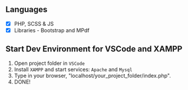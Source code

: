 ## Languages

- [x] PHP, SCSS & JS
- [x] Libraries - Bootstrap and MPdf

## Start Dev Environment for VSCode and XAMPP

1. Open project folder in `VSCode`
2. Install `XAMPP` and start services: `Apache` and `Mysql`
3. Type in your browser, "localhost/your_project_folder/index.php".
4. DONE!
